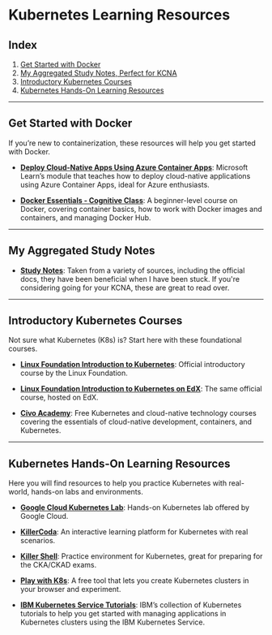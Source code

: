 # Kubernetes Learning Resources

## Index
1. [Get Started with Docker](#get-started-with-docker)
2. [My Aggregated Study Notes, Perfect for KCNA](#my-aggregated-study-notes)
3. [Introductory Kubernetes Courses](#introductory-kubernetes-courses)
4. [Kubernetes Hands-On Learning Resources](#kubernetes-hands-on-learning-resources)

---

## Get Started with Docker
If you’re new to containerization, these resources will help you get started with Docker.

- **[Deploy Cloud-Native Apps Using Azure Container Apps](https://learn.microsoft.com/en-us/credentials/applied-skills/deploy-cloud-native-apps-using-azure-container-apps/)**: Microsoft Learn’s module that teaches how to deploy cloud-native applications using Azure Container Apps, ideal for Azure enthusiasts.

- **[Docker Essentials - Cognitive Class](https://cognitiveclass.ai/courses/docker-essentials)**: A beginner-level course on Docker, covering container basics, how to work with Docker images and containers, and managing Docker Hub.

---

## My Aggregated Study Notes
- **[Study Notes](https://docs.google.com/document/d/19lG0L7_CheG7Gqi-TWkH_cCyuAzNlYNLbrdru0WdH-4/pub)**: Taken from a variety of sources, including the official docs, they have been beneficial when I have been stuck. If you're considering going for your KCNA, these are great to read over.

---

## Introductory Kubernetes Courses
Not sure what Kubernetes (K8s) is? Start here with these foundational courses.

- **[Linux Foundation Introduction to Kubernetes](https://training.linuxfoundation.org/training/introduction-to-kubernetes/)**: Official introductory course by the Linux Foundation.
  
- **[Linux Foundation Introduction to Kubernetes on EdX](https://www.edx.org/learn/kubernetes/the-linux-foundation-introduction-to-kubernetes)**: The same official course, hosted on EdX.

- **[Civo Academy](https://www.civo.com/academy)**: Free Kubernetes and cloud-native technology courses covering the essentials of cloud-native development, containers, and Kubernetes.

---

## Kubernetes Hands-On Learning Resources
Here you will find resources to help you practice Kubernetes with real-world, hands-on labs and environments.

- **[Google Cloud Kubernetes Lab](https://www.cloudskillsboost.google/course_templates/783)**: Hands-on Kubernetes lab offered by Google Cloud.

- **[KillerCoda](https://killercoda.com/)**: An interactive learning platform for Kubernetes with real scenarios.

- **[Killer Shell](https://killer.sh/)**: Practice environment for Kubernetes, great for preparing for the CKA/CKAD exams.

- **[Play with K8s](https://labs.play-with-k8s.com/)**: A free tool that lets you create Kubernetes clusters in your browser and experiment.

- **[IBM Kubernetes Service Tutorials](https://www.ibm.com/products/kubernetes-service/kubernetes-tutorials)**: IBM’s collection of Kubernetes tutorials to help you get started with managing applications in Kubernetes clusters using the IBM Kubernetes Service.

